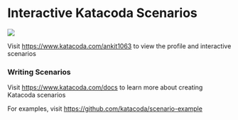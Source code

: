 # Interactive Katacoda Scenarios

[![](http://shields.katacoda.com/katacoda/ankit1063/count.svg)](https://www.katacoda.com/ankit1063 "Get your profile on Katacoda.com")

Visit https://www.katacoda.com/ankit1063 to view the profile and interactive scenarios

### Writing Scenarios
Visit https://www.katacoda.com/docs to learn more about creating Katacoda scenarios

For examples, visit https://github.com/katacoda/scenario-example
